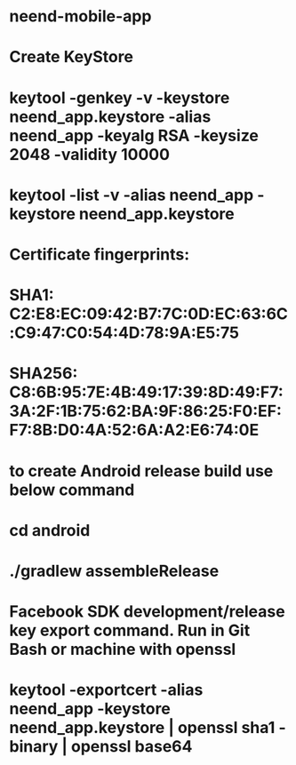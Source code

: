 # neend-mobile-app

# Create KeyStore

# keytool -genkey -v -keystore neend_app.keystore -alias neend_app -keyalg RSA -keysize 2048 -validity 10000

# keytool -list -v -alias neend_app -keystore neend_app.keystore

# Certificate fingerprints:

# SHA1: C2:E8:EC:09:42:B7:7C:0D:EC:63:6C:C9:47:C0:54:4D:78:9A:E5:75

# SHA256: C8:6B:95:7E:4B:49:17:39:8D:49:F7:3A:2F:1B:75:62:BA:9F:86:25:F0:EF:F7:8B:D0:4A:52:6A:A2:E6:74:0E

# to create Android release build use below command

# cd android

# ./gradlew assembleRelease

# Facebook SDK development/release key export command. Run in Git Bash or machine with openssl

# keytool -exportcert -alias neend_app -keystore neend_app.keystore | openssl sha1 -binary | openssl base64
